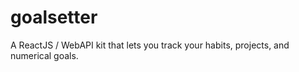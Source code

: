 # goalsetter

A ReactJS / WebAPI kit that lets you track your habits, projects, and numerical goals.
